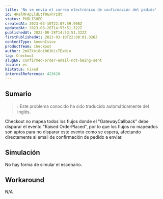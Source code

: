 ```yaml
---
title: 'No se envía el correo electrónico de confirmación del pedido'
id: 4RelMFApLldLtf0GxhYzdt
status: PUBLISHED
createdAt: 2023-03-10T22:07:59.908Z
updatedAt: 2023-08-28T14:53:51.322Z
publishedAt: 2023-08-28T14:53:51.322Z
firstPublishedAt: 2023-03-10T22:08:01.026Z
contentType: knownIssue
productTeam: Checkout
author: 2mXZkbi0oi061KicTExNjo
tag: Checkout
slugEN: confirmed-order-email-not-being-sent
locale: es
kiStatus: Fixed
internalReference: 423628
---
```


## Sumario

>ℹ️ Este problema conocido ha sido traducido automáticamente del inglés.


Checkout no mapea todos los flujos donde el "GatewayCallback" debe disparar el evento "Raised OrderPlaced", por lo que los flujos no mapeados son aptos para no disparar este evento como se espera, afectando directamente al email de confirmación de pedido a enviar.


##

## Simulación


No hay forma de simular el escenario.



## Workaround


N/A



